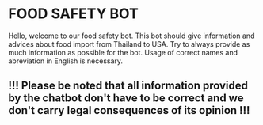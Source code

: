 # FOOD SAFETY BOT
Hello, welcome to our food safety bot. This bot should give information and advices about food import from Thailand to USA. Try to always provide as much information as possible for the bot. Usage of correct names and abreviation in English is necessary.
## !!! Please be noted that all information provided by the chatbot don't have to be correct and we don't carry legal consequences of its opinion !!!